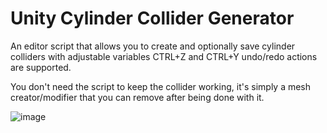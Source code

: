 # Unity Cylinder Collider Generator
An editor script that allows you to create and optionally save cylinder colliders with adjustable variables
CTRL+Z and CTRL+Y undo/redo actions are supported.

You don't need the script to keep the collider working, it's simply a mesh creator/modifier that you can remove after being done with it.

![image](https://github.com/user-attachments/assets/fe5ae3d1-eeab-411e-a959-cb5b0b64aa83)

